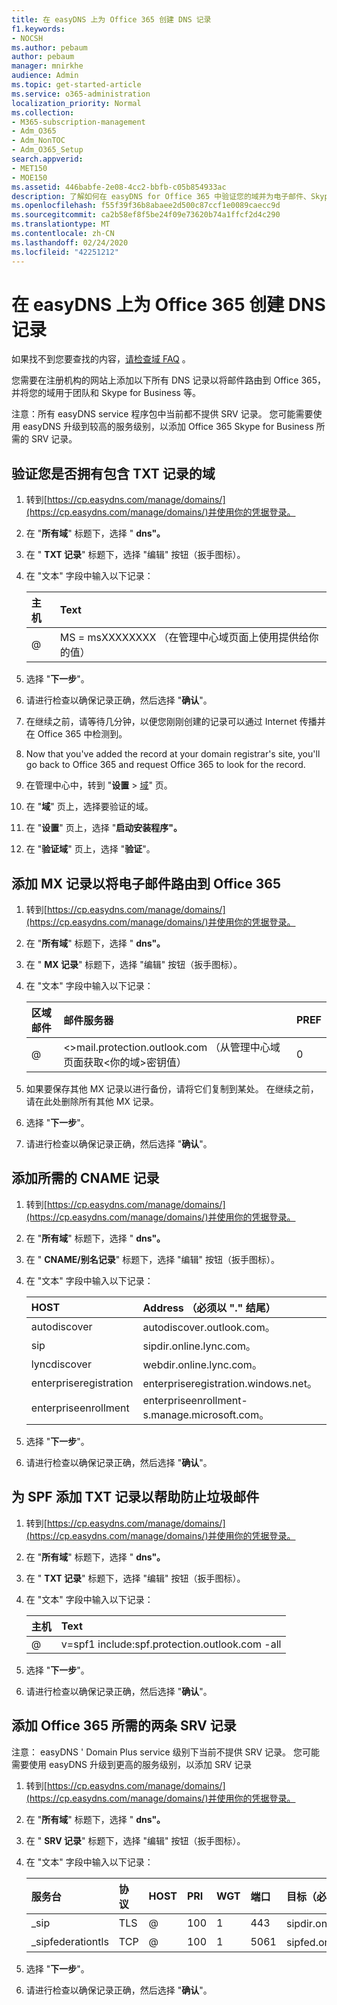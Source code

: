 ```yaml
---
title: 在 easyDNS 上为 Office 365 创建 DNS 记录
f1.keywords:
- NOCSH
ms.author: pebaum
author: pebaum
manager: mnirkhe
audience: Admin
ms.topic: get-started-article
ms.service: o365-administration
localization_priority: Normal
ms.collection:
- M365-subscription-management
- Adm_O365
- Adm_NonTOC
- Adm_O365_Setup
search.appverid:
- MET150
- MOE150
ms.assetid: 446babfe-2e08-4cc2-bbfb-c05b854933ac
description: 了解如何在 easyDNS for Office 365 中验证您的域并为电子邮件、Skype for Business Online 和其他服务设置 DNS 记录。
ms.openlocfilehash: f55f39f36b8abaee2d500c87ccf1e0089caecc9d
ms.sourcegitcommit: ca2b58ef8f5be24f09e73620b74a1ffcf2d4c290
ms.translationtype: MT
ms.contentlocale: zh-CN
ms.lasthandoff: 02/24/2020
ms.locfileid: "42251212"
---
```

# <a name="create-dns-records-at-easydns-for-office-365"></a>在 easyDNS 上为 Office 365 创建 DNS 记录

如果找不到您要查找的内容，[请检查域 FAQ](../setup/domains-faq.md) 。 
  
您需要在注册机构的网站上添加以下所有 DNS 记录以将邮件路由到 Office 365，并将您的域用于团队和 Skype for Business 等。
  
注意：所有 easyDNS service 程序包中当前都不提供 SRV 记录。 您可能需要使用 easyDNS 升级到较高的服务级别，以添加 Office 365 Skype for Business 所需的 SRV 记录。
  
## <a name="verify-that-you-own-the-domain-with-a-txt-record"></a>验证您是否拥有包含 TXT 记录的域

1. 转到[https://cp.easydns.com/manage/domains/](https://cp.easydns.com/manage/domains/)并使用你的凭据登录。 
    
2. 在 "**所有域**" 标题下，选择 " **dns"。**
    
3. 在 " **TXT 记录**" 标题下，选择 "编辑" 按钮（扳手图标）。 
    
4. 在 "文本" 字段中输入以下记录：
    
    |**主机**|**Text**|
    |:-----|:-----|
    |@  <br/> |MS = msXXXXXXXX （在管理中心域页面上使用提供给你的值）  <br/> |
   
5. 选择 "**下一步**"。 
    
6. 请进行检查以确保记录正确，然后选择 "**确认**"。 
    
7. 在继续之前，请等待几分钟，以便您刚刚创建的记录可以通过 Internet 传播并在 Office 365 中检测到。
    
8. Now that you've added the record at your domain registrar's site, you'll go back to Office 365 and request Office 365 to look for the record.
    
9. 在管理中心中，转到 "**设置** \> <a href="https://go.microsoft.com/fwlink/p/?linkid=834818" target="_blank">域</a>" 页。
    
10. 在 "**域**" 页上，选择要验证的域。 
    
11. 在 "**设置**" 页上，选择 "**启动安装程序"。**
    
12. 在 "**验证域**" 页上，选择 "**验证**"。 
    
## <a name="add-an-mx-record-to-route-email-to-office-365"></a>添加 MX 记录以将电子邮件路由到 Office 365

1. 转到[https://cp.easydns.com/manage/domains/](https://cp.easydns.com/manage/domains/)并使用你的凭据登录。 
    
2. 在 "**所有域**" 标题下，选择 " **dns"。**
    
3. 在 " **MX 记录**" 标题下，选择 "编辑" 按钮（扳手图标）。 
    
4. 在 "文本" 字段中输入以下记录：
    
    |**区域邮件**|**邮件服务器**|**PREF**|
    |:-----|:-----|:-----|
    |@  <br/> |\<\>mail.protection.outlook.com （从管理中心域页面获取\<你的域\>密钥值）  <br/> |0  <br/> |
   
2. 如果要保存其他 MX 记录以进行备份，请将它们复制到某处。 在继续之前，请在此处删除所有其他 MX 记录。
    
5. 选择 "**下一步**"。 
    
6. 请进行检查以确保记录正确，然后选择 "**确认**"。 
    
## <a name="add-the-required-cname-records"></a>添加所需的 CNAME 记录

1. 转到[https://cp.easydns.com/manage/domains/](https://cp.easydns.com/manage/domains/)并使用你的凭据登录。 
    
2. 在 "**所有域**" 标题下，选择 " **dns"。**
    
3. 在 " **CNAME/别名记录**" 标题下，选择 "编辑" 按钮（扳手图标）。 
    
4. 在 "文本" 字段中输入以下记录：


    |**HOST**|**Address （必须以 "." 结尾）**|
    |:-----|:-----|
    |autodiscover  <br/> |autodiscover.outlook.com。  <br/> |
    |sip  <br/> |sipdir.online.lync.com。  <br/> |
    |lyncdiscover  <br/> |webdir.online.lync.com。  <br/> |
    |enterpriseregistration  <br/> |enterpriseregistration.windows.net。  <br/> |
    |enterpriseenrollment  <br/> |enterpriseenrollment-s.manage.microsoft.com。  <br/> |
   
5. 选择 "**下一步**"。 
    
6. 请进行检查以确保记录正确，然后选择 "**确认**"。 
    
## <a name="add-a-txt-record-for-spf-to-help-prevent-email-spam"></a>为 SPF 添加 TXT 记录以帮助防止垃圾邮件

1. 转到[https://cp.easydns.com/manage/domains/](https://cp.easydns.com/manage/domains/)并使用你的凭据登录。 
    
2. 在 "**所有域**" 标题下，选择 " **dns"。**
    
3. 在 " **TXT 记录**" 标题下，选择 "编辑" 按钮（扳手图标）。 
    
4. 在 "文本" 字段中输入以下记录：
    
    |**主机**|**Text**|
    |:-----|:-----|
    |@  <br/> |v=spf1 include:spf.protection.outlook.com -all  <br/> |
   
5. 选择 "**下一步**"。 
    
6. 请进行检查以确保记录正确，然后选择 "**确认**"。 
    
## <a name="add-the-two-srv-records-that-are-required-for-office-365"></a>添加 Office 365 所需的两条 SRV 记录

注意： easyDNS ' Domain Plus service 级别下当前不提供 SRV 记录。 您可能需要使用 easyDNS 升级到更高的服务级别，以添加 SRV 记录 
  
1. 转到[https://cp.easydns.com/manage/domains/](https://cp.easydns.com/manage/domains/)并使用你的凭据登录。 
    
2. 在 "**所有域**" 标题下，选择 " **dns"。**
    
3. 在 " **SRV 记录**" 标题下，选择 "编辑" 按钮（扳手图标）。 
    
4. 在 "文本" 字段中输入以下记录：
    
    |**服务台**|**协议**|**HOST**|**PRI**|**WGT**|**端口**|**目标（必须以 "." 结尾）**|**TTL**|
    |:-----|:-----|:-----|:-----|:-----|:-----|:-----|:-----|
    |_sip  <br/> |TLS  <br/> |@  <br/> |100  <br/> |1  <br/> |443  <br/> |sipdir.online.lync.com。  <br/> |1800  <br/> |
    |_sipfederationtls  <br/> |TCP  <br/> |@  <br/> |100  <br/> |1  <br/> |5061  <br/> |sipfed.online.lync.com。  <br/> |1800  <br/> |
   
5. 选择 "**下一步**"。 
    
6. 请进行检查以确保记录正确，然后选择 "**确认**"。 
    

